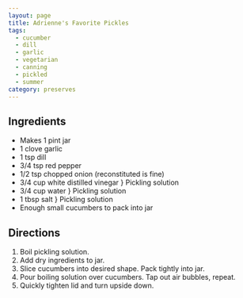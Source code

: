 ```yaml
---
layout: page
title: Adrienne's Favorite Pickles
tags:
  - cucumber
  - dill
  - garlic
  - vegetarian
  - canning
  - pickled
  - summer
category: preserves
---
```


## Ingredients
* Makes 1 pint jar
* 1 clove garlic
* 1 tsp dill
* 3/4 tsp red pepper
* 1/2 tsp chopped onion (reconstituted is fine)
* 3/4 cup white distilled vinegar } Pickling solution
* 3/4 cup water } Pickling solution
* 1 tbsp salt } Pickling solution
* Enough small cucumbers to pack into jar

## Directions
1. Boil pickling solution.
2. Add dry ingredients to jar.
3. Slice cucumbers into desired shape. Pack tightly into jar.
4. Pour boiling solution over cucumbers. Tap out air bubbles, repeat.
5. Quickly tighten lid and turn upside down.
